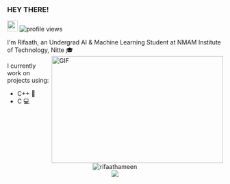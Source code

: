 
<!--
**rifaathameen/rifaathameen** is a ✨ _special_ ✨ repository because its `README.md` (this file) appears on your GitHub profile.

Here are some ideas to get you started:

- 🔭 I’m currently working on ...
- 🌱 I’m currently learning ...
- 👯 I’m looking to collaborate on ...
- 🤔 I’m looking for help with ...
- 💬 Ask me about ...
- 📫 How to reach me: ...
- 😄 Pronouns: ...
- ⚡ Fun fact: ...
-->
### HEY THERE!
<img src="https://i.pinimg.com/originals/10/94/23/109423f76102e5e8f703b70612aaa98b.gif" width="25px">
<img src="https://gpvc.arturio.dev/rifaathameen" alt="profile views">
 
I'm Rifaath, an Undergrad AI & Machine Learning Student at NMAM Institute of Technology, Nitte 🎓
<img align="right" alt="GIF" width="400" height="250" src="https://images.squarespace-cdn.com/content/v1/5e9e61184a2e5f4b613d5853/1589203333135-LLNIKB08AXJFYQ29N7SM/ke17ZwdGBToddI8pDm48kJuI8p5FQJ1Eq-llLbNfaL4UqsxRUqqbr1mOJYKfIPR7LoDQ9mXPOjoJoqy81S2I8N_N4V1vUb5AoIIIbLZhVYxCRW4BPu10St3TBAUQYVKcifh1MkPQjKnU_Rs9sxRN150Yr9pYbOEalzMkt27oSukz7aNRMMJoo3GiZBn07En7/AI.gif">

I currently work on projects using:
* C++ 🚆
* C 💻

<br>
<br>
<br> 
<br>
<br>

<p align="center"> 
  <img src="https://github-readme-stats.vercel.app/api?username=rifaathameen&show_icons=true&theme=material-palenight" alt="rifaathameen" />
  <br>
  <img src="https://github-readme-stats.vercel.app/api/top-langs/?username=rifaathameen&layout=compact&theme=material-palenight" />
</p>
